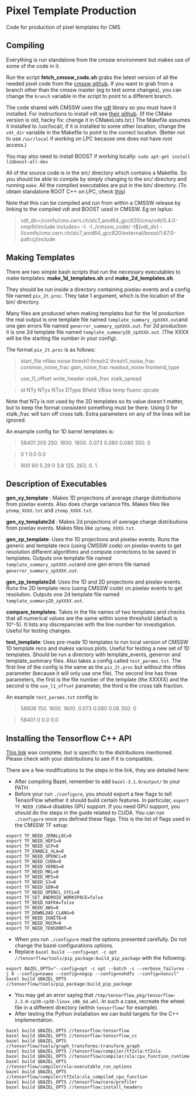 # Pixel Template Production
Code for production of pixel templates for CMS

## Compiling

Everything is run standalone from the cmssw environment but makes use of some of the code in
it. 


Run the script **fetch\_cmssw\_code.sh** grabs the latest version of all the needed pixel code from the [cmssw github](https://github.com/cms-sw/cmssw).
If you want to grab from a branch other than the cmssw master (eg to test some
changes), you can change the `branch` variable in the script to point to a different branch.

The code shared with CMSSW uses the [vdt](https://github.com/dpiparo/vdt) library so you must have it installed. 
For instructions to install vdt see [their github](https://github.com/dpiparo/vdt). (If the CMake version is old, hacky fix: change it in CMakeLists.txt.)
The Makefile assumes it installed to /usr/local/, if it is installed to some
other location, change the `vdt_dir` variable in the Makefile to point to the correct location. (Better not to use `/usr/local` if working on LPC because one does not have root access.)

You may also need to install BOOST if working locally: `sudo apt-get install libboost-all-dev`

All of the source code is in the src/ directory which contains a Makefile. So you should be able to compile by simply changing to the src/ directory and running `make`. All the compiled executables are put in the bin/ directory. (To obtain standalone ROOT C++ on LPC, check [this]( https://uscms.org/uscms_at_work/computing/setup/setup_software.shtml#lcgsoft))


Note that this can be compiled and run from within a CMSSW release by linking to
the compiled vdt and BOOST used in CMSSW. Eg on lxplus:

> vdt_dir=/cvmfs/cms.cern.ch/slc7_amd64_gcc820/cms/vdt/0.4.0-nmpfii/include
> includes= -I. -I../cmssw_code/ -I$(vdt_dir) -I/cvmfs/cms.cern.ch/slc7_amd64_gcc820/external/boost/1.67.0-pafccj/include





## Making Templates

There are two simple bash scripts that run the necessary executables to make templates: **make\_1d\_templates.sh** and **make\_2d\_templates.sh**. 

They should be run inside a directory containing pixelav events and a config file named `pix_2t.proc`. They take 1 argument, which is the location of the bin/ directory. 

Many files are produced when making templates but for the 1d production the real output is one template file named `template_summary_zpXXXX.out`and one gen errors file named `generror_summary_zpXXXX.out`. For 2d production it is one 2d template file named `template_summary2D_zpXXXX.out`. (The XXXX will be the starting file number in your config). 

The format `pix_2t.proc` is as follows:

> start\_file nfiles noise thresh1 thresh2 thresh1\_noise_frac common\_noise\_frac gain\_noise\_frac readout\_noise frontend\_type

> use\_l1\_offset write\_header xtalk\_frac xtalk\_spread


> id NTy NTyx NTxx DType Bfield VBias temp fluenc qscale 

Note that NTy is not used by the 2D templates so its value doesn't matter, but to keep the format consistent something must be there. 
Using 0 for xtalk\_frac will turn off cross talk. 
Extra parameters on any of the lines will be ignored. 

An example config for 1D barrel templates is: 

> 58401 205 250. 1600. 1600. 0.073 0.080 0.080 350. 0

> 0 1 0.0 0.0

> 900 60 5 29 0 3.8 125. 263. 0. 1.




## Description of Executables
**gen\_xy\_template** : Makes 1D projections of average charge distributions from pixelav events. Also does charge variance fits. Makes files like `ptemp_XXXX.txt` and `ztemp_XXXX.txt`.

**gen\_xy\_template2d** : Makes 2d projections of average charge distributions from pixelav events.  Makes files like `zptemp_XXXX.txt`.

**gen\_zp\_template**: Uses the 1D projections and pixelav events. Runs the generic and template reco (using CMSSW code) on pixelav events to get resolution different algorithms and compute corrections to be saved in templates. Outputs one template file named `template_summary_zpXXXX.out`and one gen errors file named `generror_summary_zpXXXX.out`.

**gen\_zp\_template2d**: Uses the 1D and 2D projections and pixelav events. Runs the 2D template reco (using CMSSW code) on pixelav events to get resolution. Outputs one 2d template file named `template_summary2D_zpXXXX.out`.

**compare\_templates**: Takes in the file names of two templates and checks that all numerical values are the same within some threshold (default is 10^-5). It lists any discrepancies with the line number for investigation. Useful for testing changes. 

**test_template**: Uses pre-made 1D templates to run local version of CMSSW 1D template reco and makes various plots. Useful for testing a new set of 1D templates. 
Should be run a directory with template\_events, generror and template\_summary files. Also takes a config called `test_params.txt`.
The first line of the config is the same as the `pix_2t.proc` but without the
nfiles parameter (because it will only use one file). The second line has three
parameters, the first is the file number of the template (the XXXXX) and the
second is the `use_l1_offset` parameter, the third is the cross talk fraction. 

An example `test_params.txt` config is:
> 58606 150. 1600. 1600. 0.073 0.080 0.08 350. 0

> 58401 0 0.0 0.0

## Installing the Tensorflow C++ API

[This link](https://gist.github.com/kmhofmann/e368a2ebba05f807fa1a90b3bf9a1e03) was complete, but is specific to the distributions mentioned. Please check with your distributions to see if it is compatible.

There are a few modifications to the steps in the link, they are detailed here:

- After compiling Bazel, remember to add `bazel-3.1.0/output/` to your PATH
- Before your run `./configure`, you should export a few flags to tell TensorFlow whether it should build certain features. In particular, `export TF_NEED_CUDA=0` disables GPU support. If you need GPU support, you should do the steps in the guide related to CUDA. You can run `./configure` once you defined these flags. This is the list of flags used in the CMSSW TF setup:

```
export TF_NEED_JEMALLOC=0
export TF_NEED_HDFS=0
export TF_NEED_GCP=0
export TF_ENABLE_XLA=0
export TF_NEED_OPENCL=0
export TF_NEED_CUDA=0
export TF_NEED_VERBS=0
export TF_NEED_MKL=0
export TF_NEED_MPI=0
export TF_NEED_S3=0
export TF_NEED_GDR=0
export TF_NEED_OPENCL_SYCL=0
export TF_SET_ANDROID_WORKSPACE=false
export TF_NEED_KAFKA=false
export TF_NEED_AWS=0
export TF_DOWNLOAD_CLANG=0
export TF_NEED_IGNITE=0
export TF_NEED_ROCM=0
export TF_NEED_TENSORRT=0
```

- When you run `./configure` read the options presented carefully. Do not change the bazel configurations options. 
- Replace `bazel build --config=opt -c opt //tensorflow/tools/pip_package:build_pip_package` with the following:
```
export BAZEL_OPTS="--config=opt -c opt --batch -s --verbose_failures -j 8 --config=noaws --config=nogcp --config=nohdfs --config=nonccl"
bazel build $BAZEL_OPTS //tensorflow/tools/pip_package:build_pip_package
```
- You may get an error saying that `/tmp/tensorflow_pkg/tensorflow-2.3.0-cp38-cp38-linux_x86_64.whl`. In such a case, recreate the wheel file in a different directory (within `tensorflow/` for example).
- After testing the Python installation we can build targets for the C++ implementation.

```
bazel build $BAZEL_OPTS //tensorflow:tensorflow
bazel build $BAZEL_OPTS //tensorflow:tensorflow_cc
bazel build $BAZEL_OPTS //tensorflow/tools/graph_transforms:transform_graph
bazel build $BAZEL_OPTS //tensorflow/compiler/tf2xla:tf2xla
bazel build $BAZEL_OPTS //tensorflow/compiler/xla:cpu_function_runtime
bazel build $BAZEL_OPTS //tensorflow/compiler/xla:executable_run_options
bazel build $BAZEL_OPTS //tensorflow/compiler/tf2xla:xla_compiled_cpu_function
bazel build $BAZEL_OPTS //tensorflow/core/profiler
bazel build $BAZEL_OPTS //tensorflow:install_headers
```



